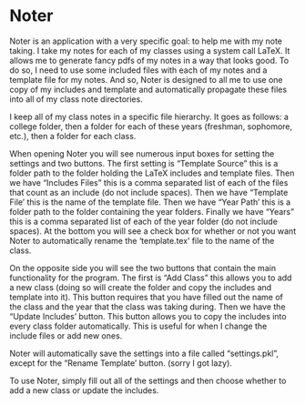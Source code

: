 # Noter
Noter is an application with a very specific goal: to help me with my note taking. I take my notes for each of my classes using a system call LaTeX. It allows me to generate fancy pdfs of my notes in a way that looks good. To do so, I need to use some included files with each of my notes and a template file for my notes. And so, Noter is designed to all me to use one copy of my includes and template and automatically propagate these files into all of my class note directories. 

I keep all of my class notes in a specific file hierarchy. It goes as follows: a college folder, then a folder for each of these years (freshman, sophomore, etc.), then a folder for each class. 

When opening Noter you will see numerous input boxes for setting the settings and two buttons. The first setting is “Template Source” this is a folder path to the folder holding the LaTeX includes and template files. Then we have “Includes Files” this is a comma separated list of each of the files that count as an include (do not include spaces). Then we have “Template File’ this is the name of the template file. Then we have “Year Path’ this is a folder path to the folder containing the year folders. Finally we have “Years” this is a comma separated list of each of the year folder (do not include spaces). At the bottom you will see a check box for whether or not you want Noter to automatically rename the ‘template.tex’ file to the name of the class. 

On the opposite side you will see the two buttons that contain the main functionality for the program. The first is “Add Class” this allows you to add a new class (doing so will create the folder and copy the includes and template into it). This button requires that you have filled out the name of the class and the year that the class was taking during. Then we have the “Update Includes’ button. This button allows you to copy the includes into every class folder automatically. This is useful for when I change the include files or add new ones. 

Noter will automatically save the settings into a file called “settings.pkl”, except for the “Rename Template’ button. (sorry I got lazy). 

To use Noter, simply fill out all of the settings and then choose whether to add a new class or update the includes. 
